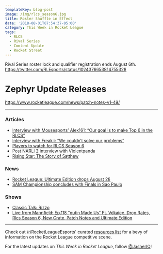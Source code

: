 ```yaml
---
templateKey: blog-post
image: /img/rlcs_season6.jpg
title: Roster Shuffle in Effect
date: '2018-08-01T07:54:37-05:00'
category: This Week in Rocket League
tags:
  - RLCS
  - Rival Series
  - Content Update
  - Rocket Street
---
```

Rival Series roster lock and qualifier registration ends August 6th. https://twitter.com/RLEsports/status/1024376653814755328

# Zephyr Update Releases

https://www.rocketleague.com/news/patch-notes-v1-49/

---

### Articles

* [Interview with Mousesports’ Alex161: “Our goal is to make Top 6 in the RLCS”](https://rocketeers.gg/interview-alex161-mousesports-enters-rocket-league-esports/)
* [Interview with Freakii: “We couldn’t solve our problems”](https://rocketeers.gg/interview-with-freakii-split-vitality-paschy-fairy-peak/)
* [Players to watch for RLCS Season 6](https://dailyesports.tv/rlcs-s6-players-watch-scrub-killa-jstn-chicago/)
* [Post NARLI 2 interview with Violentpanda](http://team-dignitas.net/articles/news/rocket-league/12800/post-narli-2-interview-with-violentpanda)
* [Rising Star: The Story of Satthew](https://octane.gg/news/rising-star-the-story-of-satthew)

### News

* [Rocket League: Ultimate Edition drops August 28](https://www.rocketleague.com/news/rocket-league-ultimate-edition-august-28/)
* [SAM Championship concludes with Finals in Sao Paulo](https://www.reddit.com/r/RocketLeagueEsports/comments/92mm15/sam_championship_lan_finals_live_discussion/)

### Shows

* [Classic Talk: Rizzo](https://www.youtube.com/watch?v=HspDabAOCGA)
* [Live from Mannfield: Ep.118 “putin Made Us” Ft. Vdkaice. Drop Rates, Rlcs Season 6, New Crate, Patch Notes and Ultimate Edition](http://www.lfmannfield.com/episodes/2018/7/31/ep118-putin-made-us-ft-vdkaice-drop-rates-rlcs-season-6-new-crate-patch-notes-and-ultimate-edition)

---

Check out /r/RocketLeagueEsports' curated [resources list](https://www.reddit.com/r/RocketLeagueEsports/wiki/links) for a bevy of information on the Rocket League competitive scene.

For the latest updates on _This Week in Rocket League_, follow [@JasherIO](https://twitter.com/JasherIO)!
